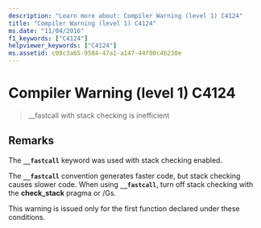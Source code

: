 ```yaml
---
description: "Learn more about: Compiler Warning (level 1) C4124"
title: "Compiler Warning (level 1) C4124"
ms.date: "11/04/2016"
f1_keywords: ["C4124"]
helpviewer_keywords: ["C4124"]
ms.assetid: c08c3a65-9584-47a1-a147-44f00c4b230e
---
```

# Compiler Warning (level 1) C4124

> __fastcall with stack checking is inefficient

## Remarks

The **`__fastcall`** keyword was used with stack checking enabled.

The **`__fastcall`** convention generates faster code, but stack checking causes slower code. When using **`__fastcall`**, turn off stack checking with the **check_stack** pragma or /Gs.

This warning is issued only for the first function declared under these conditions.
